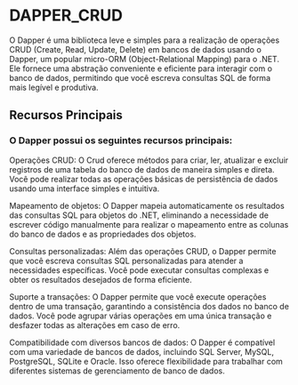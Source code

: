 # DAPPER_CRUD
O Dapper é uma biblioteca leve e simples para a realização de operações CRUD (Create, Read, Update, Delete) em bancos de dados usando o Dapper, um popular micro-ORM (Object-Relational Mapping) para o .NET. Ele fornece uma abstração conveniente e eficiente para interagir com o banco de dados, permitindo que você escreva consultas SQL de forma mais legível e produtiva.

## Recursos Principais
### O Dapper possui os seguintes recursos principais:

Operações CRUD: O Crud oferece métodos para criar, ler, atualizar e excluir registros de uma tabela do banco de dados de maneira simples e direta. Você pode realizar todas as operações básicas de persistência de dados usando uma interface simples e intuitiva.

Mapeamento de objetos: O Dapper mapeia automaticamente os resultados das consultas SQL para objetos do .NET, eliminando a necessidade de escrever código manualmente para realizar o mapeamento entre as colunas do banco de dados e as propriedades dos objetos.

Consultas personalizadas: Além das operações CRUD, o Dapper permite que você escreva consultas SQL personalizadas para atender a necessidades específicas. Você pode executar consultas complexas e obter os resultados desejados de forma eficiente.

Suporte a transações: O Dapper permite que você execute operações dentro de uma transação, garantindo a consistência dos dados no banco de dados. Você pode agrupar várias operações em uma única transação e desfazer todas as alterações em caso de erro.

Compatibilidade com diversos bancos de dados: O Dapper é compatível com uma variedade de bancos de dados, incluindo SQL Server, MySQL, PostgreSQL, SQLite e Oracle. Isso oferece flexibilidade para trabalhar com diferentes sistemas de gerenciamento de banco de dados.
